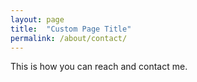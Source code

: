 ```yaml
---
layout: page
title:  "Custom Page Title"
permalink: /about/contact/
---
```

This is how you can reach and contact me.
